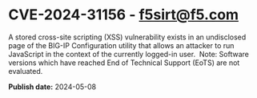 # CVE-2024-31156 - f5sirt@f5.com


A stored cross-site scripting (XSS) vulnerability exists in an undisclosed page of the BIG-IP Configuration utility that allows an attacker to run JavaScript in the context of the currently logged-in user.  Note: Software versions which have reached End of Technical Support (EoTS) are not evaluated.




**Publish date:** 2024-05-08
